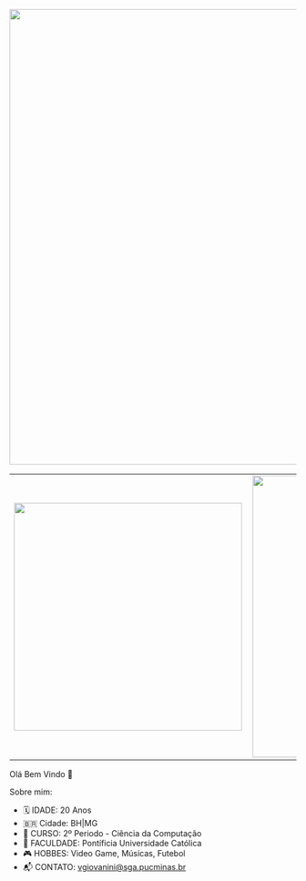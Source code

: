 <img src="https://i.imgur.com/Foo0Vzp.png" width="800px" align="center"></h2>



<!--<img width="400px" align="center" src="https://github-readme-stats.vercel.app/api/top-langs/?username=viniciushgiovanini&hide=html&layout=compact&theme=buefy" />
!![](https://komarev.com/ghpvc/?username=viniciushgiovanini)-->

<center>
<table>
    <tr>
        <td><img width="400px" align="left" src="https://github-readme-stats.vercel.app/api/top-langs/?username=viniciushgiovanini&hide=html&layout=compact&theme=buefy" /></td>
        <td><img width="495px" align="left" src="https://github-readme-stats.vercel.app/api?username=viniciushgiovainini&theme=buefy"/></td>
    </tr>   
</table>
</center>  



Olá Bem Vindo 👋

<!--
**viniciushgiovanini/viniciushgiovanini** is a ✨ _special_ ✨ repository because its `README.md` (this file) appears on your GitHub profile.-->


Sobre mim:

- 🗓 IDADE: 20 Anos
- 🇧🇷 Cidade: BH|MG
- 📖 CURSO: 2º Periodo - Ciência da Computação
- 📌 FACULDADE: Pontíficia Universidade Católica
- 🎮 HOBBES: Video Game, Músicas, Futebol
- 📬 CONTATO: vgiovanini@sga.pucminas.br
